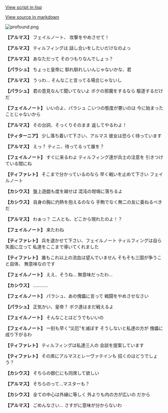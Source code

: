 [View script in lisp](../scripts/101104040.txt)

[View source in markdown](101104040.md)

![profound.png](../images/backgrounds/profound.png)

**【アルマス】**
フェイルノート、
攻撃をやめさせて！

**【アルマス】**
ティルフィングは
話し合いをしたいだけなのよっ

**【アルマス】**
あなただって
そのつもりなんでしょっ？

**【パラシュ】**
ちょっと皇帝に
馴れ馴れしいんじゃないかな、君

**【アルマス】**
うっわ…
そんなこと言ってる場合じゃないし

**【パラシュ】**
君の意見なんて聞いてないよ
ボクの邪魔をするなら
駆逐するだけだ

**【フェイルノート】**
いいのよ、パラシュ
こいつの態度が悪いのは
今に始まったことじゃないから

**【アルマス】**
その台詞、そっくりそのまま
返してやるわよ！

**【ティターニア】**
少し落ち着いて下さい、アルマス
彼女は恐らく待っています

**【アルマス】**
えっ？
ティニ、待ってるって誰を？

**【フェイルノート】**
すぐに来るわよ
ティルフィング達が兵士の注意を
引きつけている間にね

**【ティファレト】**
そこまで分かっているのなら
早く戦いを止めて下さい
フェイルノート

**【カシウス】**
盤上遊戯も度を越せば
混沌の坩堝に落ちるよ

**【カシウス】**
自身の胸に灼熱を抱えるのなら
手駒でなく無二の友に委ねるべきだ

**【アルマス】**
わぁっ？
二人とも、どこから現れたのよ！？

**【フェイルノート】**
来たわね

**【ティファレト】**
兵を退かせて下さい、フェイルノート
ティルフィングは自ら矢面に立って
私達をここまで導いてくれました

**【ティファレト】**
誰もこれ以上の流血は望んでいません
そもそも三国が争うこと自体、
無意味なのです

**【フェイルノート】**
ええ、そうね…
無意味だったわ…

**【カシウス】**
…………

**【フェイルノート】**
パラシュ、あの傀儡に言って
戦闘をやめさせなさい

**【パラシュ】**
正気かい、皇帝？
ボク達はまだ戦えるよ

**【フェイルノート】**
そんなことはどうでもいいの

**【フェイルノート】**
一刻も早く“災厄”を滅ぼす
そうしないと私達の方が
傀儡に成り下がるわ

**【ティファレト】**
ティルフィングは私達三人の
会談を提案しています

**【ティファレト】**
その席にアルマスとレーヴァテインも
招くのはどうでしょう？

**【カシウス】**
そちらの御仁にも同席して欲しい

**【アルマス】**
そちらのって…マスターも？

**【カシウス】**
全ての中心は外縁に等しく
外よりも内の方が広いの
だから

**【アルマス】**
ごめんなさい…
さすがに意味が分からないわ